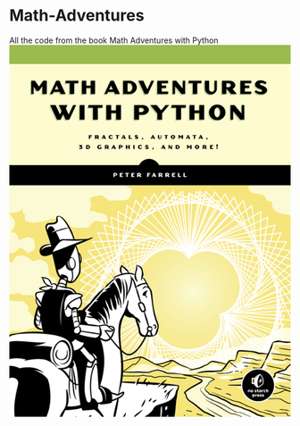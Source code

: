 # Math-Adventures

All the code from the book Math Adventures with Python
<br/><img src='cover.png'>

